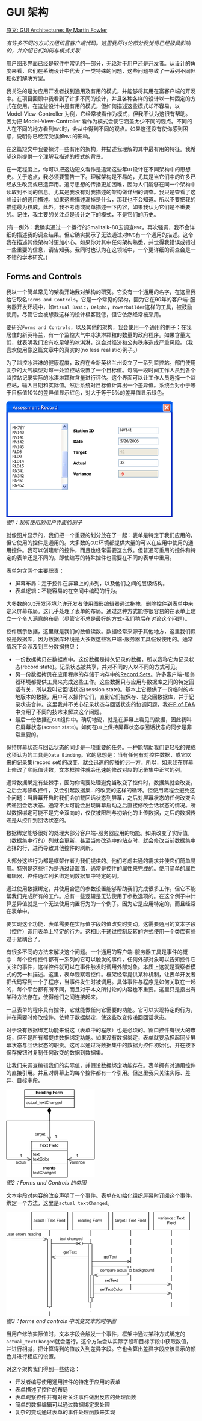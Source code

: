 # GUI 架构
[原文: GUI Architectures By Martin Fowler](https://martinfowler.com/eaaDev/uiArchs.html)

*有许多不同的方式去组织富客户端代码。这里我将讨论部分我觉得已经极具影响的，并介绍它们如何与模式关联*

用户图形界面已经是软件中常见的一部分，无论对于用户还是开发者。从设计的角度来看，它们在系统设计中代表了一类特殊的问题，这些问题导致了一系列不同但相似的解决方案。

我关注的是为应用开发者找到通用及有用的模式，并能够将其用在富客户端的开发中。在项目回顾中我看到了许多不同的设计，并且各种各样的设计以一种固定的方式在使用。在这些设计中是有用的模式，但如何描述这些模式却不容易。以 Model-View-Controller 为例，它经常被看作为模式，但我不认为这很有帮助。因为把 Model-View-Controller 看作为模式会使它涵盖太少不同的观点。不同的人在不同的地方看到`MVC`时，会从中得到不同的观点。如果这还没有使你感到困惑，说明你已经深受误解`MVC`的影响。

在这篇短文中我要探讨一些有用的架构，并描述我理解的其中最有用的特征。我希望这能提供一个理解我描述的模式的背景。

在一定程度上，你可以把这边短文看作是追溯这些年`UI`设计在不同架构中的思想史。关于这点，我必须要警告一下。理解架构是不易的，尤其是当它们中的许多已经放生改变或已造弃用。追寻思想的传播更加困难，因为人们能够在同一个架构中读取到不同的信息。尤其是我没有对我描述的架构做详细的调查。我只是查看了这些设计的通用描述。如果这些描述漏掉是什么，那我也不会知道。所以不要把我的描述最为权威。此外，我不考虑或简单描述一下内容，如果我认为它们是不重要的。记住，我主要的关注点是设计之下的模式，不是它们的历史。

(有一例外：我确实通过一个运行的Smalltalk-80去调查`MVC`。再次强调，我不会详细的描述我的调查结果。但它确实揭示了无法通过对`MVC`有一个通用的描述。这令我在描述其他架构时更加小心。如果你对其中任何架构熟悉，并觉得我错误或错过一些重要的信息，请告知我。我同时也认为在这领域中，一个更详细的调查会是一不错的学术研究。)

## Forms and Controls
我以一个简单常见的架构开始我对架构的研究。它没有一个通用的名字，在这里我给它取名`Forms and Controls`。它是一个常见的架构，因为它在90年的客户端-服务器开发环境中，如`Visual Basic`，`Delphi`，`Powerbuilder`这样的工具，被鼓励使用。尽管它会被想我这样的设计极客贬低，但它依然经常被采用。

要研究`Forms and Controls`，以及其他的架构，我会使用一个通用的例子：在我居住的新英格兰，有一个监控大气中冰淇淋颗粒的数量的政府程序。如果含量太低，就表明我们没有吃足够的冰淇淋，这会对经济和公共秩序造成严重风险。（我喜欢使用像这篇文章中的真实的(no less realistic)例子。）

为了监控冰淇淋的健康程度，政府在全新英格兰州设立了一系列监控站。部门使用复杂的大气模型对每一处监控站设置了一个目标值。每隔一段时间工作人员到各个监控站记录实际的冰淇淋颗粒含量进行评估。这个界面可以让工作人员选择一个监控站，输入日期和实际值。然后系统对目标值计算出一个差异值。系统会对小于等于目标值10%的差异值显示红色，对大于等于5%的差异值显示绿色。

<img src="./images/assessmentUI.gif"><br/>
*图1：我所使用的用户界面的例子*

就像图片显示的，我们把一个重要的划分放在了一起：表单是特定于我们应用的，但它使用的控件是通用的。大多数的`GUI`环境都提供大量的可以在应用中使用的通用控件。我可以创建新的控件，而且也经常需要这么做。但普通可重用的控件和特定的表单还是不同的。即使编写的特殊控件也需要在不同的表单中重用。

表单包含两个主要职责：
* 屏幕布局：定于控件在屏幕上的排列，以及他们之间的层级结构。
* 表单逻辑：不能容易的在空间中编码的行为。

大多数的`GUI`开发环境允许开发者使用图形编辑器通过拖拽，删除控件到表单中来定义屏幕布局。这几乎处理了表单的布局。通过这种方式能够很容易的在表单上建立一个令人满意的布局（尽管它不总是最好的方式-我们稍后在讨论这个问题）。

控件展示数据，这里就是我们的数值读数。数据经常来源于其他地方，这里我们假设是数据库，因为数据库环境是大多数这些客户端-服务器工具假设使用的。通常情况下会涉及到三分数据拷贝：
* 一份数据拷贝在数据库中。这份数据是持久记录的数据，所以我称它为记录状态(record state)。记录状态被共享，并对不同的人以不同的方式可见。
* 另一份数据拷贝在应用程序的存储于内存中的[Record Sets](https://martinfowler.com/eaaCatalog/recordSet.html)。许多客户端-服务器环境都提供工具来完成这些工作。这些数据只与应用与数据库之间的特定回话有关，所以我叫它回话状态(session state)。基本上它提供了一份临时的本地版本的数据，用户可以操作它们，直到它们被保存、提交回数据库，并于记录状态合并。这里我并不关心记录状态与回话状态的协调问题，我在[P of EAA](https://martinfowler.com/books.html#eaa)中介绍了不同的技术来解决这个问题。
* 最后一份数据在`GUI`组件中。确切地说，就是在屏幕上看见的数据，因此我叫它屏幕状态(screen state)。如何在`UI`上保持屏幕状态与回话状态的同步是非常重要的。

保持屏幕状态与回话状态的同步是一项重要的任务。一种能帮助我们更轻松的完成这项认为的工具是`Data Binding`。它的思想是：当有任何有对控件数据，或它以来的记录集(record set)的改变，就会迅速的传播的另一方。所以，如果我在屏幕上修改了实际值读数，文本框控件就会迅速的修改对应的记录集中正常的列。

通常数据绑定有些棘手，因为你需要处理避免当改变了控件时，数据集就会改变，之后会再修改控件，又会引起数据集...的改变的这样的循环。但使用流程会避免这个问题：当屏幕开启时我们会加载回话状态到屏幕，之后对屏幕状态的任何改变会传递回会话状态。通常不太可能会出现屏幕启动之后直接修改会话状态的情况。所以数据绑定可能不是完全双向的，仅仅被限制与初始化的上传数据，之后的数据传递是从控件到回话状态的。

数据绑定能够很好的处理大部分客户端-服务器应用的功能。如果改变了实际值，（数据集中行的）列就会更新，甚至当修改选中的站点时，就会修改当前数据集中选择的行，进而导致其他控件的刷新。

大部分这些行为都是框架作者为我们提供的。他们考虑共通的需求并使它们简单易用。特别是这些行为是通过设置值，通常是控件的属性来完成的。使用简单的属性编辑器，控件通过列名绑定到数据集中特定的列。

通过使用数据绑定，并使用合适的参数设置能够帮助我们完成很多工作。但它不能帮我们完成所有的工作。总有一些逻辑是无法使用于参数选项的。在这个例子中计算差异值就是一个无法使用内置行为的一个例子。因为它是应用特定的，而且经常在表单中。

要实现这个功能，表单需要在实际值字段的值改变时变动，这需要通用的文本字段（控件）调用表单上特定的行为。这相比于通过控制反转的方式使用一个类库有些过于紧耦合了。

有很多不同的方法来解决这个问题。一个通用的客户端-服务器工具是事件的概念：每个控件控件都有一系列的它可以触发的事件，任何外部对象可以告知控件它关注的事件，这样控件就可以在事件触发时调用外部对象。本质上这就是观察者模式的另一种描述。这里，表单观察着控件。框架经常提供某种机制，让表单开发者把代码写到一个子程序，当事件发生时被调用。具体事件与程序是如何关联在一起的，每个平台都有所不同，而且对于本文所讨论的内容也不重要。这里只是指出有某种方法存在，使得他们之间连接起来。

一旦表单的程序具有控件，它就能做任何它需要的功能。它可以实现特定的行为，并在需要时修改控件。依赖于数据绑定，使这些改变传递回回话状态。

对于没有数据绑定功能来说这（表单中的程序）也是必须的。窗口控件有很大的市场，但不是所有都提供数据绑定功能。如果没有数据绑定，表单就要承担起同步屏幕状态与回话状态的职责。这可以通过将数据集中的数据为控件初始化，并在按下保存按钮时复制任何改变的数据到数据集。

让我们来调查编辑我们的实际值，并假设数据绑定功能存在。表单拥有对通用控件的直接引用。并且对屏幕上的每个控件都有一个引用。但这里我只关注实际、差异、目标字段。

<img src="./images/formsAndControls-cd.gif"><br />
*图2：Forms and Controls 的类图*

文本字段对内容的改变声明了一个事件。表单在初始化组织屏幕时订阅这个事件，绑定一个方法，这里是`actual_textChanged`。

<img src="images/formsAndControls-seq.gif"><br />
*图3：forms and controls 中改变文本的时序图*

当用户修改实际值时，文本字段会触发一个事件，框架中通过某种方式绑定的`actual_textChanged`就会运行。这个方法会从实际字段和目标字段中获取数值，并进行相减，把计算得到的值放入到差异字段。它也会算出差异字段应该显示的颜色并进行相应的设置。

对这个架构我们得到一些结论：
* 开发者编写使用通用控件的特定于应用的表单
* 表单描述了控件的布局
* 表单观察控件并有对所关注事件做出反应的处理函数
* 简单的数据编辑可以通过数据绑定来处理
* 复杂的变动通过表单的事件处理函数来实现